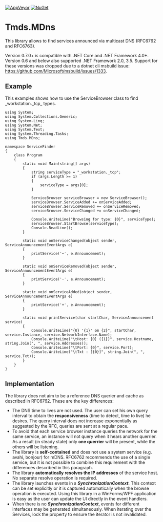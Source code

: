 [![AppVeyor](https://ci.appveyor.com/api/projects/status/g2arq8vpwasvvu4t?svg=true)](https://ci.appveyor.com/project/tmds/tmds-mdns/branch/master)
[![NuGet](https://img.shields.io/nuget/v/Tmds.MDns.svg)](https://www.nuget.org/packages/Tmds.MDns)

Tmds.MDns
=========

This library allows to find services announced via multicast DNS (RFC6762 and RFC6763).

Version 0.7.0+ is compatible with .NET Core and .NET Framework 4.0+.
Version 0.6 and below also supported .NET Framework 2.0, 3.5.
Support for these versions was dropped due to a dotnet cli msbuild issue:
https://github.com/Microsoft/msbuild/issues/1333.

Example
-------

This examples shows how to use the ServiceBrowser class to find \_workstation.\_tcp_ types.

    using System;
    using System.Collections.Generic;
    using System.Linq;
    using System.Net;
    using System.Text;
    using System.Threading.Tasks;
    using Tmds.MDns;

    namespace ServiceFinder
    {
        class Program
        {
            static void Main(string[] args)
            {
                string serviceType = "_workstation._tcp";
                if (args.Length >= 1)
                {
                    serviceType = args[0];
                }

                ServiceBrowser serviceBrowser = new ServiceBrowser();
                serviceBrowser.ServiceAdded += onServiceAdded;
                serviceBrowser.ServiceRemoved += onServiceRemoved;
                serviceBrowser.ServiceChanged += onServiceChanged;

                Console.WriteLine("Browsing for type: {0}", serviceType);
                serviceBrowser.StartBrowse(serviceType);
                Console.ReadLine();
            }

            static void onServiceChanged(object sender, ServiceAnnouncementEventArgs e)
            {
                printService('~', e.Announcement);
            }

            static void onServiceRemoved(object sender, ServiceAnnouncementEventArgs e)
            {
                printService('-', e.Announcement);
            }

            static void onServiceAdded(object sender, ServiceAnnouncementEventArgs e)
            {
                printService('+', e.Announcement);
            }

            static void printService(char startChar, ServiceAnnouncement service)
            {
                Console.WriteLine("{0} '{1}' on {2}", startChar, service.Instance, service.NetworkInterface.Name);
                Console.WriteLine("\tHost: {0} ({1})", service.Hostname, string.Join(", ", service.Addresses));
                Console.WriteLine("\tPort: {0}", service.Port);
                Console.WriteLine("\tTxt : [{0}]", string.Join(", ", service.Txt));
            }
        }
    }

Implementation
--------------

The library does not aim to be a reference DNS querier and cache as described in RFC6762. These are the key differences:

- The DNS time to lives are not used. The user can set his own query interval to obtain the **responsiveness** (time to detect, time to live) he desires. The query interval does not increase exponentially as suggested by the RFC, queries are sent at a regular pace.
- To avoid that each service browser instance queries the network for the same service, an instance will not query when it hears another querrier. As a result (in steady state) only **one querrier** will be present, while the others will be listening.
- The library is **self-contained** and does not use a system service (e.g. avahi, bonjour) for mDNS. RFC6762 recommends the use of a single service, but it is not possible to combine this requirement with the differences described in this paragraph.
- The library **automatically resolves the IP addresses** of the service host. No separate resolve operation is required.
- The library launches events in a **_SynchronizationContext_**. This context can be set explicitly or it is captured automatically when the browse operation is executed. Using this library in a WinForms/WPF application is easy as the user can update the UI directly in the event handlers.
- When there is no **_SynchronizationContext_**, events for different interfaces may be generated simultaneously. When iterating over the Services, lock the property to ensure the iterator is not invalidated.